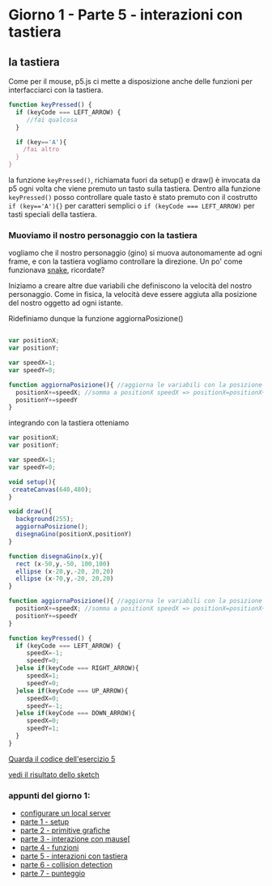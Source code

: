 # Giorno 1 - Parte 5 - interazioni con tastiera

## la tastiera
Come per il mouse, p5.js ci mette a disposizione anche delle funzioni per interfacciarci con la tastiera.

```javascript
function keyPressed() {
  if (keyCode === LEFT_ARROW) {
     //fai qualcosa
  }

  if (key=='A'){
    /fai altro
  }
}
```
la funzione `keyPressed()`, richiamata fuori da setup() e draw() è invocata da p5 ogni volta che viene premuto un tasto sulla tastiera. Dentro alla funzione `keyPressed()` posso controllare quale tasto è stato premuto con il costrutto `if (key=='A'){}` per caratteri semplici o `if (keyCode === LEFT_ARROW)` per tasti speciali della tastiera.

### Muoviamo il nostro personaggio con la tastiera
vogliamo che il nostro personaggio (gino) si muova autonomamente ad ogni frame, e con la tastiera vogliamo controllare la direzione. Un po' come funzionava [snake](https://www.youtube.com/watch?v=wr9r2_jVrHk), ricordate?

Iniziamo a creare altre due variabili che definiscono la velocità del nostro personaggio. Come in fisica, la velocità deve essere aggiuta alla posizione del nostro oggetto ad ogni istante.

Ridefiniamo dunque la funzione aggiornaPosizione()

```javascript

var positionX;
var positionY;

var speedX=1;
var speedY=0;

function aggiornaPosizione(){ //aggiorna le variabili con la posizione del mouse
  positionX+=speedX; //somma a positionX speedX => positionX=positionX+speedX
  positionY+=speedY
}

```


integrando con la tastiera otteniamo
```javascript
var positionX;
var positionY;

var speedX=1;
var speedY=0;

void setup(){
 createCanvas(640,480);
}

void draw(){
  background(255);
  aggiornaPosizione();
  disegnaGino(positionX,positionY)
}

function disegnaGino(x,y){
  rect (x-50,y,-50, 100,100)
  ellipse (x-20,y,-20, 20,20)
  ellipse (x-70,y,-20, 20,20)
}

function aggiornaPosizione(){ //aggiorna le variabili con la posizione del mouse
  positionX+=speedX; //somma a positionX speedX => positionX=positionX+speedX
  positionY+=speedY
}

function keyPressed() {
  if (keyCode === LEFT_ARROW) {
     speedX=-1;
     speedY=0;
  }else if(keyCode === RIGHT_ARROW){
     speedX=1;
     speedY=0;
  }else if(keyCode === UP_ARROW){
     speedX=0;
     speedY=-1;
  }else if(keyCode === DOWN_ARROW){
     speedX=0;
     speedY=1;
  }
}

```

[Quarda il codice dell'esercizio 5](https://github.com/lorenzoromagnoli/p5js_workshop/blob/master/giorno1/5_interazioni-con-tastiera/sketch.js)

[vedi il risultato dello sketch](https://lorenzoromagnoli.github.io/p5js_workshop/giorno1/5_interazioni-con-tastiera)

### appunti del giorno 1:
- [configurare un local server](https://lorenzoromagnoli.github.io/p5js_workshop/giorno1/setup_atom-live-server.html)
- [parte 1 - setup ](https://lorenzoromagnoli.github.io/p5js_workshop/giorno1/parte1-setup.html)
- [parte 2 - primitive grafiche](https://lorenzoromagnoli.github.io/p5js_workshop/giorno1/parte2-primitive-grafiche.html)
- [parte 3 - interazione con mause](https://lorenzoromagnoli.github.io/p5js_workshop/giorno1/parte3-interazioni_col_mouse.html)[
- [parte 4 - funzioni](https://lorenzoromagnoli.github.io/p5js_workshop/giorno1/parte4-funzioni.html)
- [parte 5 - interazioni con tastiera](https://lorenzoromagnoli.github.io/p5js_workshop/giorno1/parte5-interazioni-con-tastiera.html)
- [parte 6 - collision detection](https://lorenzoromagnoli.github.io/p5js_workshop/giorno1/parte6-collision-detection.html)
- [parte 7 - punteggio](https://lorenzoromagnoli.github.io/p5js_workshop/giorno1/parte7_punteggio.html)

